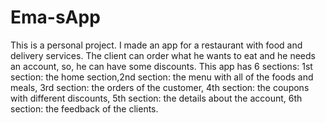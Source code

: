 # Ema-sApp
This is a personal project. 
I made an app for a restaurant with food and delivery services. The client can order what he wants to eat and he needs an account, so, he can have some discounts.
This app has 6 sections: 1st section: the home section,2nd section: the menu with all of the foods and meals, 3rd section: the orders of the customer, 4th section: the coupons with different discounts, 5th section: the details about the account, 6th section: the feedback of the clients.
